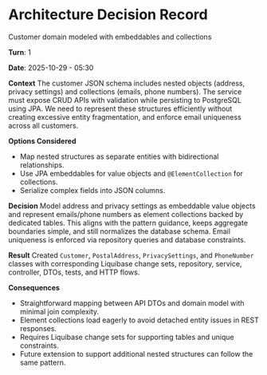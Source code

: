 # Architecture Decision Record

Customer domain modeled with embeddables and collections

**Turn**: 1

**Date**: 2025-10-29 - 05:30

**Context**
The customer JSON schema includes nested objects (address, privacy settings) and collections (emails, phone numbers). The service must expose CRUD APIs with validation while persisting to PostgreSQL using JPA. We need to represent these structures efficiently without creating excessive entity fragmentation, and enforce email uniqueness across all customers.

**Options Considered**
- Map nested structures as separate entities with bidirectional relationships.
- Use JPA embeddables for value objects and `@ElementCollection` for collections.
- Serialize complex fields into JSON columns.

**Decision**
Model address and privacy settings as embeddable value objects and represent emails/phone numbers as element collections backed by dedicated tables. This aligns with the pattern guidance, keeps aggregate boundaries simple, and still normalizes the database schema. Email uniqueness is enforced via repository queries and database constraints.

**Result**
Created `Customer`, `PostalAddress`, `PrivacySettings`, and `PhoneNumber` classes with corresponding Liquibase change sets, repository, service, controller, DTOs, tests, and HTTP flows.

**Consequences**
- Straightforward mapping between API DTOs and domain model with minimal join complexity.
- Element collections load eagerly to avoid detached entity issues in REST responses.
- Requires Liquibase change sets for supporting tables and unique constraints.
- Future extension to support additional nested structures can follow the same pattern.

